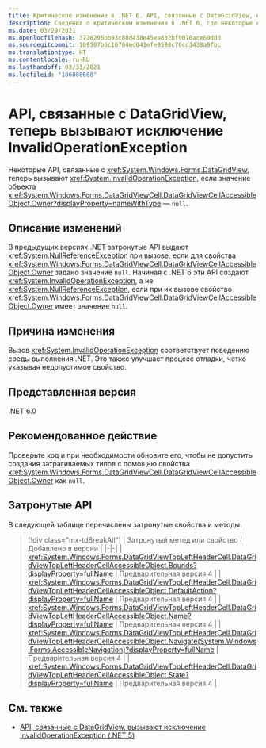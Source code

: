 ```yaml
---
title: Критическое изменение в .NET 6. API, связанные с DataGridView, вызывают исключение InvalidOperationException
description: Сведения о критическом изменении в .NET 6, где некоторые API, связанные с DataGridView, вызовут исключение, если значение DataGridViewCellAccessibleObject.Owner объекта равно NULL.
ms.date: 03/29/2021
ms.openlocfilehash: 3726296bb93c88d438e45ea832bf9070ace69dd0
ms.sourcegitcommit: 109507b6c16704ed041efe9598c70cd3438a9fbc
ms.translationtype: HT
ms.contentlocale: ru-RU
ms.lasthandoff: 03/31/2021
ms.locfileid: "106080668"
---
```

# <a name="datagridview-related-apis-now-throw-invalidoperationexception"></a>API, связанные с DataGridView, теперь вызывают исключение InvalidOperationException

Некоторые API, связанные с <xref:System.Windows.Forms.DataGridView>, теперь вызывают <xref:System.InvalidOperationException>, если значение объекта <xref:System.Windows.Forms.DataGridViewCell.DataGridViewCellAccessibleObject.Owner?displayProperty=nameWithType> — `null`.

## <a name="change-description"></a>Описание изменений

В предыдущих версиях .NET затронутые API выдают <xref:System.NullReferenceException> при вызове, если для свойства <xref:System.Windows.Forms.DataGridViewCell.DataGridViewCellAccessibleObject.Owner> задано значение `null`. Начиная с .NET 6 эти API создают <xref:System.InvalidOperationException>, а не <xref:System.NullReferenceException>, если при их вызове свойство <xref:System.Windows.Forms.DataGridViewCell.DataGridViewCellAccessibleObject.Owner> имеет значение `null`.

## <a name="reason-for-change"></a>Причина изменения

Вызов <xref:System.InvalidOperationException> соответствует поведению среды выполнения .NET. Это также улучшает процесс отладки, четко указывая недопустимое свойство.

## <a name="version-introduced"></a>Представленная версия

.NET 6.0

## <a name="recommended-action"></a>Рекомендованное действие

Проверьте код и при необходимости обновите его, чтобы не допустить создания затрагиваемых типов с помощью свойства <xref:System.Windows.Forms.DataGridViewCell.DataGridViewCellAccessibleObject.Owner> как `null`.

## <a name="affected-apis"></a>Затронутые API

В следующей таблице перечислены затронутые свойства и методы.

> [!div class="mx-tdBreakAll"]
> | Затронутый метод или свойство | Добавлено в версии |
> |-|-|
> | <xref:System.Windows.Forms.DataGridViewTopLeftHeaderCell.DataGridViewTopLeftHeaderCellAccessibleObject.Bounds?displayProperty=fullName> | Предварительная версия 4 |
> | <xref:System.Windows.Forms.DataGridViewTopLeftHeaderCell.DataGridViewTopLeftHeaderCellAccessibleObject.DefaultAction?displayProperty=fullName> | Предварительная версия 4 |
> | <xref:System.Windows.Forms.DataGridViewTopLeftHeaderCell.DataGridViewTopLeftHeaderCellAccessibleObject.Name?displayProperty=fullName> | Предварительная версия 4 |
>| <xref:System.Windows.Forms.DataGridViewTopLeftHeaderCell.DataGridViewTopLeftHeaderCellAccessibleObject.Navigate(System.Windows.Forms.AccessibleNavigation)?displayProperty=fullName> | Предварительная версия 4 |
> | <xref:System.Windows.Forms.DataGridViewTopLeftHeaderCell.DataGridViewTopLeftHeaderCellAccessibleObject.State?displayProperty=fullName> | Предварительная версия 4 |

## <a name="see-also"></a>См. также

- [API, связанные с DataGridView, вызывают исключение InvalidOperationException (.NET 5)](../5.0/null-owner-causes-invalidoperationexception.md)

<!--

### Affected APIs

- `P:System.Windows.Forms.DataGridViewTopLeftHeaderCell.DataGridViewTopLeftHeaderCellAccessibleObject.Bounds`
- `P:System.Windows.Forms.DataGridViewTopLeftHeaderCell.DataGridViewTopLeftHeaderCellAccessibleObject.DefaultAction`
- `P:System.Windows.Forms.DataGridViewTopLeftHeaderCell.DataGridViewTopLeftHeaderCellAccessibleObject.Name`
- `M:System.Windows.Forms.DataGridViewTopLeftHeaderCell.DataGridViewTopLeftHeaderCellAccessibleObject.Navigate(System.Windows.Forms.AccessibleNavigation)`
- `P:System.Windows.Forms.DataGridViewTopLeftHeaderCell.DataGridViewTopLeftHeaderCellAccessibleObject.State`

### Category

Windows Forms

-->
